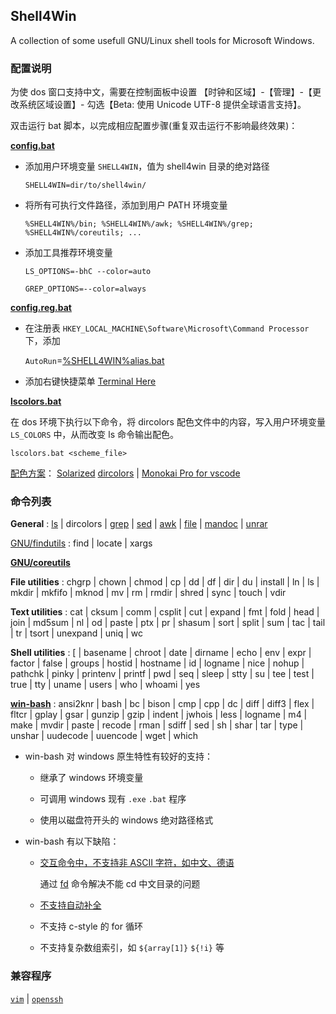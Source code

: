 ## Shell4Win

A collection of some usefull GNU/Linux shell tools for Microsoft Windows.


### 配置说明

为使 dos 窗口支持中文，需要在控制面板中设置 【时钟和区域】-【管理】-【更改系统区域设置】- 勾选【Beta: 使用 Unicode UTF-8 提供全球语言支持】。

双击运行 bat 脚本，以完成相应配置步骤(重复双击运行不影响最终效果)：

**[config.bat](config.bat)**

* 添加用户环境变量 `SHELL4WIN`，值为 shell4win 目录的绝对路径

    `SHELL4WIN=dir/to/shell4win/`

* 将所有可执行文件路径，添加到用户 PATH 环境变量

    `%SHELL4WIN%/bin; %SHELL4WIN%/awk; %SHELL4WIN%/grep; %SHELL4WIN%/coreutils; ...`

* 添加工具推荐环境变量

    `LS_OPTIONS=-bhC --color=auto`

    `GREP_OPTIONS=--color=always`

**[config.reg.bat](config.reg.bat)**

* 在注册表 `HKEY_LOCAL_MACHINE\Software\Microsoft\Command Processor` 下，添加

  `AutoRun`=[%SHELL4WIN%alias.bat](alias.bat)

* 添加右键快捷菜单 [Terminal Here](bin/TerminalHere.bat)

**[lscolors.bat](msls/lscolors.bat)**

在 dos 环境下执行以下命令，将 dircolors 配色文件中的内容，写入用户环境变量 `LS_COLORS` 中，从而改变 ls 命令输出配色。

`lscolors.bat <scheme_file>`

[配色方案](msls/scheme)：
[Solarized](https://ethanschoonover.com/solarized/)
[dircolors](https://github.com/seebi/dircolors-solarized)
| [Monokai Pro for vscode](https://monokai.pro/)

### 命令列表

**General**
: [ls](https://u-tools.com/msls)
| dircolors
| [grep](https://github.com/mbuilov/grep-windows)
| [sed](https://github.com/mbuilov/sed-windows)
| [awk](https://github.com/mbuilov/gawk-windows)
| [file](https://gnuwin32.sourceforge.net/packages/file.htm)
| [mandoc](https://embedeo.org/ws/doc/man_windows/)
| [unrar](https://www.rarlab.com/rar_add.htm)


[GNU/findutils](https://gnuwin32.sourceforge.net/packages/findutils.htm)
: find
| locate
| xargs


**[GNU/coreutils](https://gnuwin32.sourceforge.net/packages/coreutils.htm)**

**File utilities**
: chgrp
| chown
| chmod
| cp
| dd
| df
| dir
| du
| install
| ln
| ls
| mkdir
| mkfifo
| mknod
| mv
| rm
| rmdir
| shred
| sync
| touch
| vdir

**Text utilities**
: cat
| cksum
| comm
| csplit
| cut
| expand
| fmt
| fold
| head
| join
| md5sum
| nl
| od
| paste
| ptx
| pr
| shasum
| sort
| split
| sum
| tac
| tail
| tr
| tsort
| unexpand
| uniq
| wc

**Shell utilities**
: [
| basename
| chroot
| date
| dirname
| echo
| env
| expr
| factor
| false
| groups
| hostid
| hostname
| id
| logname
| nice
| nohup
| pathchk
| pinky
| printenv
| printf
| pwd
| seq
| sleep
| stty
| su
| tee
| test
| true
| tty
| uname
| users
| who
| whoami
| yes

**[win-bash](https://sourceforge.net/projects/win-bash/)**
: ansi2knr
| bash
| bc
| bison
| cmp
| cpp
| dc
| diff
| diff3
| flex
| fltcr
| gplay
| gsar
| gunzip
| gzip
| indent
| jwhois
| less
| logname
| m4
| make
| mvdir
| paste
| recode
| rman
| sdiff
| sed
| sh
| shar
| tar
| type
| unshar
| uudecode
| uuencode
| wget
| which

* win-bash 对 windows 原生特性有较好的支持：

  - 继承了 windows 环境变量

  - 可调用 windows 现有 `.exe` `.bat` 程序

  - 使用以磁盘符开头的 windows 绝对路径格式

* win-bash 有以下缺陷：

  - [交互命令中，不支持非 ASCII 字符，如中文、德语](https://sourceforge.net/p/win-bash/discussion/324507/thread/4f27bf1f/#4d00)
  
    通过 [fd](bin/fd.sh) 命令解决不能 cd 中文目录的问题

  - [不支持自动补全](https://sourceforge.net/p/win-bash/discussion/324507/thread/cd0d5873/#933b)

  - 不支持 c-style 的 for 循环
  
  - 不支持复杂数组索引，如 `${array[1]}` `${!i}` 等


### 兼容程序

[`vim`](https://github.com/vim/vim-win32-installer/releases)
| [`openssh`](https://github.com/PowerShell/Win32-OpenSSH/releases)